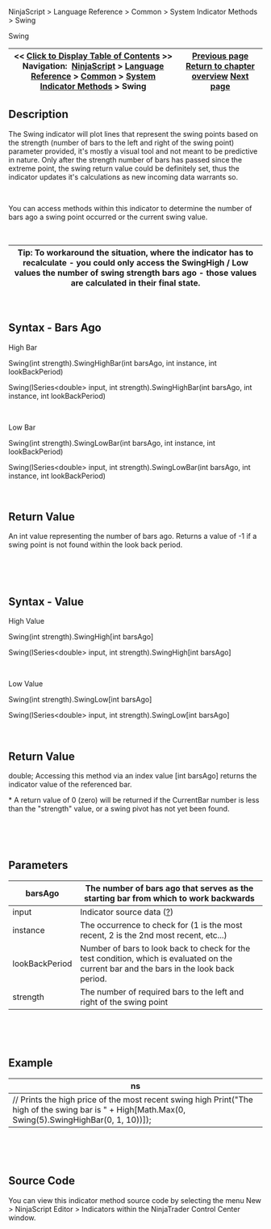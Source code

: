 ﻿


NinjaScript \> Language Reference \> Common \> System Indicator Methods \> Swing






















Swing







| \<\< [Click to Display Table of Contents](swing.md) \>\> **Navigation:**     [NinjaScript](ninjascript.md) \> [Language Reference](language_reference_wip.md) \> [Common](common.md) \> [System Indicator Methods](indicators.md) \> Swing | [Previous page](summation_sum.md) [Return to chapter overview](indicators.md) [Next page](time_series_forecast_tsf.md) |
| --- | --- |











## Description


The Swing indicator will plot lines that represent the swing points based on the strength (number of bars to the left and right of the swing point) parameter provided, it's mostly a visual tool and not meant to be predictive in nature. Only after the strength number of bars has passed since the extreme point, the swing return value could be definitely set, thus the indicator updates it's calculations as new incoming data warrants so. 


 


You can access methods within this indicator to determine the number of bars ago a swing point occurred or the current swing value.


 




| Tip: To workaround the situation, where the indicator has to recalculate \- you could only access the SwingHigh / Low values the number of swing strength bars ago \- those values are calculated in their final state. |
| --- |



 


## Syntax \- Bars Ago


High Bar  

Swing(int strength).SwingHighBar(int barsAgo, int instance, int lookBackPeriod)  

Swing(ISeries\<double\> input, int strength).SwingHighBar(int barsAgo, int instance, int lookBackPeriod)  

   

Low Bar  

Swing(int strength).SwingLowBar(int barsAgo, int instance, int lookBackPeriod)  

Swing(ISeries\<double\> input, int strength).SwingLowBar(int barsAgo, int instance, int lookBackPeriod)


 


## Return Value


An int value representing the number of bars ago. Returns a value of \-1 if a swing point is not found within the look back period.


 


 


## Syntax \- Value


High Value  

Swing(int strength).SwingHigh\[int barsAgo]  

Swing(ISeries\<double\> input, int strength).SwingHigh\[int barsAgo]  

   

Low Value  

Swing(int strength).SwingLow\[int barsAgo]  

Swing(ISeries\<double\> input, int strength).SwingLow\[int barsAgo]


 


## Return Value


double; Accessing this method via an index value \[int barsAgo] returns the indicator value of the referenced bar.


\* A return value of 0 (zero) will be returned if the CurrentBar number is less than the "strength" value, or a swing pivot has not yet been found.


 


 


## Parameters




| barsAgo | The number of bars ago that serves as the starting bar from which to work backwards |
| --- | --- |
| input | Indicator source data ([?](valid_input_data_for_indicator.md)) |
| instance | The occurrence to check for (1 is the most recent, 2 is the 2nd most recent, etc...) |
| lookBackPeriod | Number of bars to look back to check for the test condition, which is evaluated on the current bar and the bars in the look back period. |
| strength | The number of required bars to the left and right of the swing point |



 


 


## Example




| ns |
| --- |
| // Prints the high price of the most recent swing high Print("The high of the swing bar is " \+ High\[Math.Max(0, Swing(5).SwingHighBar(0, 1, 10))]); |



 


 


## Source Code


You can view this indicator method source code by selecting the menu New \> NinjaScript Editor \> Indicators within the NinjaTrader Control Center window.








